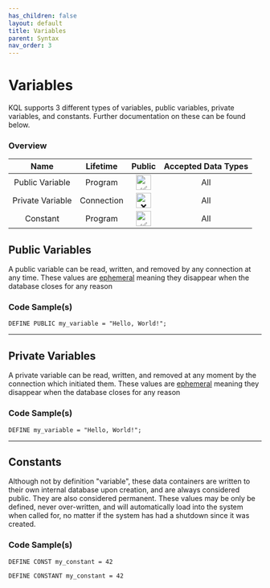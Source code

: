 ```yaml
---
has_children: false
layout: default
title: Variables
parent: Syntax
nav_order: 3
---
```


# Variables

KQL supports 3 different types of variables, public variables, private variables, and constants. Further documentation on these can be found below.

### Overview

|Name|Lifetime|Public|Accepted Data Types|
|:---:|:---:|:---:|:---:|
|Public Variable|Program|<img src="https://kalavar.cf/assets/images/tick.png" width="30px" height="30px" alt="✅"/>|All|
|Private Variable|Connection|<img src="https://kalavar.cf/assets/images/cross.png" width="30px" height="30px" alt="❌"/>|All|
|Constant|Program|<img src="https://kalavar.cf/assets/images/tick.png" width="30px" height="30px" alt="✅"/>|All|

## Public Variables
A public variable can be read, written, and removed by any connection at any time. These values are [ephemeral](/glossary#ephemeral) meaning they disappear when the database closes for any reason

### Code Sample(s)
```
DEFINE PUBLIC my_variable = "Hello, World!";
```

---

## Private Variables
A private variable can be read, written, and removed at any moment by the connection which initiated them. These values are [ephemeral](/glossary#ephemeral) meaning they disappear when the database closes for any reason

### Code Sample(s)
```
DEFINE my_variable = "Hello, World!";
```

---

## Constants
Although not by definition "variable", these data containers are written to their own internal database upon creation, and are always considered public. They are also considered permanent. These values may be only be defined, never over-written, and will automatically load into the system when called for, no matter if the system has had a shutdown since it was created.
### Code Sample(s)
```
DEFINE CONST my_constant = 42
```

```
DEFINE CONSTANT my_constant = 42
```